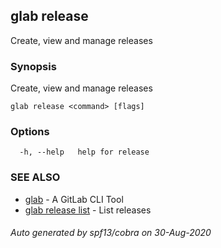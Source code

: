 ## glab release

Create, view and manage releases

### Synopsis

Create, view and manage releases

```
glab release <command> [flags]
```

### Options

```
  -h, --help   help for release
```

### SEE ALSO

* [glab](glab.md)	 - A GitLab CLI Tool
* [glab release list](glab_release_list.md)	 - List releases

###### Auto generated by spf13/cobra on 30-Aug-2020
